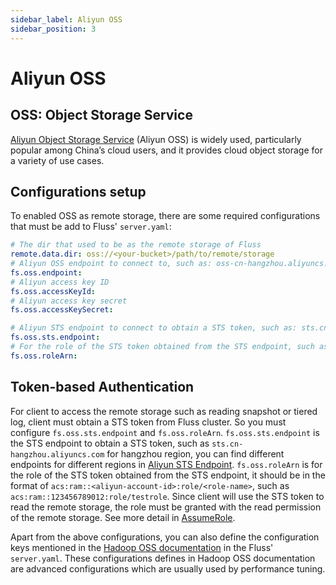 ```yaml
---
sidebar_label: Aliyun OSS
sidebar_position: 3
---
```


# Aliyun OSS

## OSS: Object Storage Service 

[Aliyun Object Storage Service](https://www.aliyun.com/product/oss) (Aliyun OSS) is widely used, particularly popular among China’s cloud users, and it provides cloud object storage for a variety of use cases.


## Configurations setup

To enabled OSS as remote storage, there are some required configurations that must be add to Fluss' `server.yaml`:

```yaml
# The dir that used to be as the remote storage of Fluss
remote.data.dir: oss://<your-bucket>/path/to/remote/storage
# Aliyun OSS endpoint to connect to, such as: oss-cn-hangzhou.aliyuncs.com
fs.oss.endpoint:
# Aliyun access key ID
fs.oss.accessKeyId:
# Aliyun access key secret
fs.oss.accessKeySecret:

# Aliyun STS endpoint to connect to obtain a STS token, such as: sts.cn-hangzhou.aliyuncs.com
fs.oss.sts.endpoint:
# For the role of the STS token obtained from the STS endpoint, such as: acs:ram::123456789012:role/testrole
fs.oss.roleArn:
```

## Token-based Authentication

For client to access the remote storage such as reading snapshot or tiered log, client must obtain a STS token from Fluss cluster. So you must
configure `fs.oss.sts.endpoint` and `fs.oss.roleArn`.
`fs.oss.sts.endpoint` is the STS endpoint to obtain a STS token, such as `sts.cn-hangzhou.aliyuncs.com` for hangzhou region, you can 
find different endpoints for different regions in [Aliyun STS Endpoint](https://help.aliyun.com/zh/ram/developer-reference/api-sts-2015-04-01-endpoint).
`fs.oss.roleArn` is for the role of the STS token obtained from the STS endpoint, it should be in the format of `acs:ram::<aliyun-account-id>:role/<role-name>`, 
such as `acs:ram::123456789012:role/testrole`. Since client will use the STS token to read the remote storage, the role must be granted with the read permission of the remote storage. 
See more detail in [AssumeRole](https://help.aliyun.com/zh/ram/developer-reference/api-sts-2015-04-01-assumerole).

Apart from the above configurations, you can also define the configuration keys mentioned in the [Hadoop OSS documentation](http://hadoop.apache.org/docs/current/hadoop-aliyun/tools/hadoop-aliyun/index.html)
in the Fluss' `server.yaml`. These configurations defines in Hadoop OSS documentation are advanced configurations which are usually used by performance tuning.

